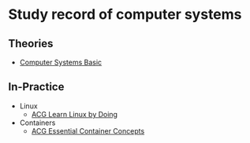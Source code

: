 # Study record of computer systems

## Theories
* [Computer Systems Basic](./theory/computer_systems_basic/main.md)

## In-Practice
* Linux
  * [ACG Learn Linux by Doing](./practice/linux/acg_learn_by_doing/main.md)
* Containers
  * [ACG Essential Container Concepts](./practice/container/acg_essential_container/main.md)